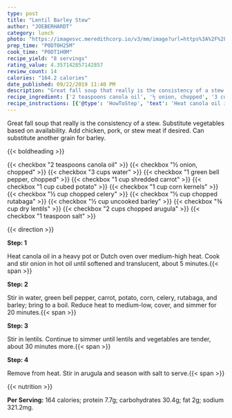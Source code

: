 ```yaml
---
type: post
title: "Lentil Barley Stew"
author: "JOEBERHARDT"
category: lunch
photo: "https://imagesvc.meredithcorp.io/v3/mm/image?url=https%3A%2F%2Fimages.media-allrecipes.com%2Fuserphotos%2F4532995.jpg"
prep_time: "P0DT0H25M"
cook_time: "P0DT1H0M"
recipe_yield: "8 servings"
rating_value: 4.357142857142857
review_count: 14
calories: "164.2 calories"
date_published: 09/22/2019 11:40 PM
description: "Great fall soup that really is the consistency of a stew. Substitute vegetables based on availability. Add chicken, pork, or stew meat if desired.  Can substitute another grain for barley."
recipe_ingredient: ['2 teaspoons canola oil', '½ onion, chopped', '3 cups water', '1 green bell pepper, chopped', '1 cup shredded carrot', '1 cup cubed potato', '1 cup corn kernels', '½ cup chopped celery', '½ cup chopped rutabaga', '½ cup uncooked barley', '¾ cup dry lentils', '2 cups chopped arugula', '1 teaspoon salt']
recipe_instructions: [{'@type': 'HowToStep', 'text': 'Heat canola oil in a heavy pot or Dutch oven over medium-high heat. Cook and stir onion in hot oil until softened and translucent, about 5 minutes.\n'}, {'@type': 'HowToStep', 'text': 'Stir in water, green bell pepper, carrot, potato, corn, celery, rutabaga, and barley; bring to a boil. Reduce heat to medium-low, cover, and simmer for 20 minutes.\n'}, {'@type': 'HowToStep', 'text': 'Stir in lentils. Continue to simmer until lentils and vegetables are tender, about 30 minutes more.\n'}, {'@type': 'HowToStep', 'text': 'Remove from heat. Stir in arugula and season with salt to serve.\n'}]
---
```


Great fall soup that really is the consistency of a stew. Substitute vegetables based on availability. Add chicken, pork, or stew meat if desired.  Can substitute another grain for barley. 

{{< boldheading >}}

{{< checkbox "2 teaspoons canola oil" >}}
{{< checkbox "½  onion, chopped" >}}
{{< checkbox "3 cups water" >}}
{{< checkbox "1  green bell pepper, chopped" >}}
{{< checkbox "1 cup shredded carrot" >}}
{{< checkbox "1 cup cubed potato" >}}
{{< checkbox "1 cup corn kernels" >}}
{{< checkbox "½ cup chopped celery" >}}
{{< checkbox "½ cup chopped rutabaga" >}}
{{< checkbox "½ cup uncooked barley" >}}
{{< checkbox "¾ cup dry lentils" >}}
{{< checkbox "2 cups chopped arugula" >}}
{{< checkbox "1 teaspoon salt" >}}


{{< direction >}}

**Step: 1**

Heat canola oil in a heavy pot or Dutch oven over medium-high heat. Cook and stir onion in hot oil until softened and translucent, about 5 minutes.{{< span >}}

**Step: 2**

Stir in water, green bell pepper, carrot, potato, corn, celery, rutabaga, and barley; bring to a boil. Reduce heat to medium-low, cover, and simmer for 20 minutes.{{< span >}}

**Step: 3**

Stir in lentils. Continue to simmer until lentils and vegetables are tender, about 30 minutes more.{{< span >}}

**Step: 4**

Remove from heat. Stir in arugula and season with salt to serve.{{< span >}}

{{< nutrition >}}

**Per Serving:** 164 calories; protein 7.7g; carbohydrates 30.4g; fat 2g; sodium 321.2mg.